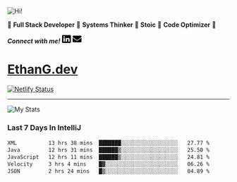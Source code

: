 <img src="https://i.giphy.com/media/3PAL5bChWnak0WJ32x/giphy.webp" alt="Hi!">

:star2: **Full Stack Developer** :star2: **Systems Thinker** :star2: **Stoic** :star2: **Code Optimizer** :star2:

***Connect with me!*** <a href="https://www.linkedin.com/in/ethan-glover/"><img src="https://raw.githubusercontent.com/eglove/eglove/eeb591600b73da426bd298d229e2fd96df019488/linkedin-brands.svg" alt="LinkedIn" width="20px" height="20px"></a> <a href="mailto:hello@ethang.email"><img src="https://raw.githubusercontent.com/eglove/eglove/47aceecf4819797d993f5facc7764cb99d0ab039/envelope-solid.svg" alt="Email" width="20px" height="20px"></a>

# [EthanG.dev](https://ethang.dev/)

[![Netlify Status](https://api.netlify.com/api/v1/badges/386a0047-e6d7-4b02-af54-535d4fdd1866/deploy-status)](https://app.netlify.com/sites/focused-elion-be8588/deploys)

<hr>

![My Stats](https://github-readme-stats.vercel.app/api?username=eglove&show_icons=true&theme=default&count_private=true)

### Last 7 Days In IntelliJ
<!--START_SECTION:waka-->
```text
XML          13 hrs 38 mins  ███████░░░░░░░░░░░░░░░░░░   27.77 % 
Java         12 hrs 31 mins  ██████▒░░░░░░░░░░░░░░░░░░   25.50 % 
JavaScript   12 hrs 11 mins  ██████▒░░░░░░░░░░░░░░░░░░   24.81 % 
Velocity     3 hrs 4 mins    █▓░░░░░░░░░░░░░░░░░░░░░░░   06.26 % 
JSON         2 hrs 24 mins   █▒░░░░░░░░░░░░░░░░░░░░░░░   04.89 % 
```
<!--END_SECTION:waka-->

